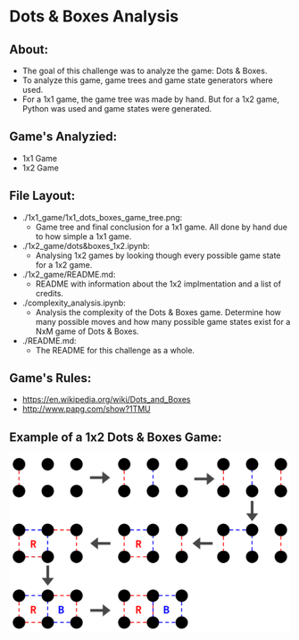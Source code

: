 # Dots & Boxes Analysis

## About:
- The goal of this challenge was to analyze the game: Dots & Boxes.
- To analyze this game, game trees and game state generators where used.
- For a 1x1 game, the game tree was made by hand. But for a 1x2 game, Python was used and game states were generated.

## Game's Analyzied:
- 1x1 Game
- 1x2 Game

## File Layout:
- ./1x1_game/1x1_dots_boxes_game_tree.png: 
	- Game tree and final conclusion for a 1x1 game. All done by hand due to how simple a 1x1 game.
- ./1x2_game/dots&boxes_1x2.ipynb:
	- Analysing 1x2 games by looking though every possible game state for a 1x2 game.
- ./1x2_game/README.md:
	- README with information about the 1x2 implmentation and a list of credits.
- ./complexity_analysis.ipynb: 
	- Analysis the complexity of the Dots & Boxes game. Determine how many possible moves and how many possible game states exist for a NxM game of Dots & Boxes.
- ./README.md:
	- The README for this challenge as a whole.

## Game's Rules:
- https://en.wikipedia.org/wiki/Dots_and_Boxes
- http://www.papg.com/show?1TMU

## Example of a 1x2 Dots & Boxes Game:
![Untitled drawing](./assets/game_example.png)
